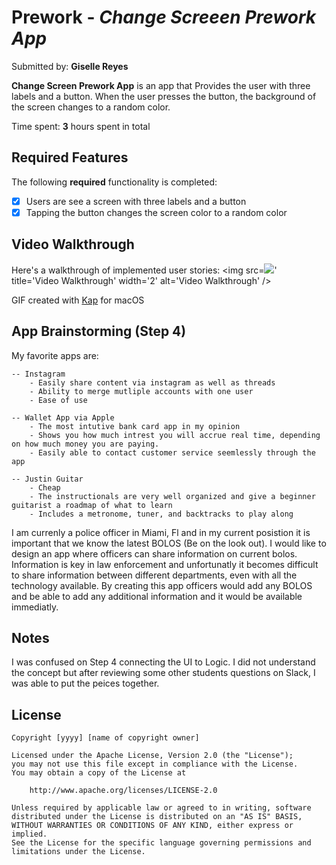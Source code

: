 # Prework - *Change Screeen Prework App*

Submitted by: **Giselle Reyes**

**Change Screen Prework App** is an app that Provides the user with three labels and a button. When the user presses the button, the background of the screen changes to a random color.

Time spent: **3** hours spent in total

## Required Features

The following **required** functionality is completed:

- [x] Users are see a screen with three labels and a button
- [x] Tapping the button changes the screen color to a random color
 
## Video Walkthrough

Here's a walkthrough of implemented user stories:
<img src=![](https://i.imgur.com/M11QAVt.gif)' title='Video Walkthrough' width='2' alt='Video Walkthrough' />

GIF created with 
[Kap](https://getkap.co/) for macOS

## App Brainstorming (Step 4)

My favorite apps are:

    -- Instagram
        - Easily share content via instagram as well as threads
        - Ability to merge mutliple accounts with one user
        - Ease of use
        
    -- Wallet App via Apple
        - The most intutive bank card app in my opinion
        - Shows you how much intrest you will accrue real time, depending on how much money you are paying.
        - Easily able to contact customer service seemlessly through the app
        
    -- Justin Guitar
        - Cheap
        - The instructionals are very well organized and give a beginner guitarist a roadmap of what to learn
        - Includes a metronome, tuner, and backtracks to play along
        
I am currenly a police officer in Miami, Fl and in my current posistion it is important that we know the latest BOLOS (Be on the look out). I would like to design an app where officers can share information on current bolos. Information is key in law enforcement and unfortunatly it becomes difficult to share information between different departments, even with all the technology available. By creating this app officers would add any BOLOS and be able to add any additional information and it would be available immediatly. 
        
## Notes

I was confused on Step 4 connecting the UI to Logic. I did not understand the concept but after reviewing some other students questions on Slack, I was able to put the peices together.

## License

    Copyright [yyyy] [name of copyright owner]

    Licensed under the Apache License, Version 2.0 (the "License");
    you may not use this file except in compliance with the License.
    You may obtain a copy of the License at

        http://www.apache.org/licenses/LICENSE-2.0

    Unless required by applicable law or agreed to in writing, software
    distributed under the License is distributed on an "AS IS" BASIS,
    WITHOUT WARRANTIES OR CONDITIONS OF ANY KIND, either express or implied.
    See the License for the specific language governing permissions and
    limitations under the License.
